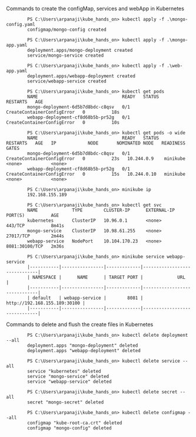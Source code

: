 Commands to create the configMap, services and webApp in Kubernetes

            PS C:\Users\arpanaji\kube_hands_on> kubectl apply -f .\mongo-config.yaml
            configmap/mongo-config created

            PS C:\Users\arpanaji\kube_hands_on> kubectl apply -f .\mongo-app.yaml
            deployment.apps/mongo-deployment created
            service/mongo-service created

            PS C:\Users\arpanaji\kube_hands_on> kubectl apply -f .\web-app.yaml
            deployment.apps/webapp-deployment created
            service/webapp-service created

            PS C:\Users\arpanaji\kube_hands_on> kubectl get pods
            NAME                                READY   STATUS                       RESTARTS   AGE
            mongo-deployment-6d5b7d8bdc-c8qsv   0/1     CreateContainerConfigError   0          18s
            webapp-deployment-cf8d68b5b-pr52g   0/1     CreateContainerConfigError   0          10s

            PS C:\Users\arpanaji\kube_hands_on> kubectl get pods -o wide
            NAME                                READY   STATUS                       RESTARTS   AGE   IP            NODE       NOMINATED NODE   READINESS GATES
            mongo-deployment-6d5b7d8bdc-c8qsv   0/1     CreateContainerConfigError   0          23s   10.244.0.9    minikube   <none>           <none>
            webapp-deployment-cf8d68b5b-pr52g   0/1     CreateContainerConfigError   0          15s   10.244.0.10   minikube   <none>           <none>

            PS C:\Users\arpanaji\kube_hands_on> minikube ip
            192.168.155.189

            PS C:\Users\arpanaji\kube_hands_on> kubectl get svc
            NAME             TYPE        CLUSTER-IP      EXTERNAL-IP   PORT(S)          AGE
            kubernetes       ClusterIP   10.96.0.1       <none>        443/TCP          8m41s
            mongo-service    ClusterIP   10.98.61.255    <none>        27017/TCP        2m44s
            webapp-service   NodePort    10.104.170.23   <none>        8081:30100/TCP   2m36s

            PS C:\Users\arpanaji\kube_hands_on> minikube service webapp-service
            |-----------|----------------|-------------|------------------------------|
            | NAMESPACE |      NAME      | TARGET PORT |             URL              |
            |-----------|----------------|-------------|------------------------------|
            | default   | webapp-service |        8081 | http://192.168.155.189:30100 |
            |-----------|----------------|-------------|------------------------------|

Commands to delete and flush the create files in Kubernetes

            PS C:\Users\arpanaji\kube_hands_on> kubectl delete deployment --all
            deployment.apps "mongo-deployment" deleted
            deployment.apps "webapp-deployment" deleted

            PS C:\Users\arpanaji\kube_hands_on> kubectl delete service --all   
            service "kubernetes" deleted
            service "mongo-service" deleted
            service "webapp-service" deleted

            PS C:\Users\arpanaji\kube_hands_on> kubectl delete secret --all 
            secret "mongo-secret" deleted

            PS C:\Users\arpanaji\kube_hands_on> kubectl delete configmap --all
            configmap "kube-root-ca.crt" deleted
            configmap "mongo-config" deleted

